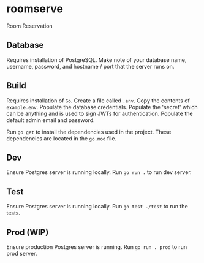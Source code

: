 # roomserve
Room Reservation 

## Database
Requires installation of PostgreSQL. Make note of your database name, username, password, and hostname / port that the server runs on.

## Build
Requires installation of `Go`. Create a file called `.env`. Copy the contents of `example.env`. Populate the database credentials. Populate the 'secret' which can be anything and is used to sign JWTs for authentication. Populate the default admin email and password.

Run `go get` to install the dependencies used in the project. These dependencies are located in the `go.mod` file.

## Dev
Ensure Postgres server is running locally. Run `go run .` to run dev server.

## Test
Ensure Postgres server is running locally. Run `go test ./test` to run the tests.

## Prod (WIP)
Ensure production Postgres server is running. Run `go run . prod` to run prod server.
